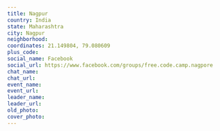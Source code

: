 ```yaml
---
title: Nagpur
country: India
state: Maharashtra
city: Nagpur
neighborhood: 
coordinates: 21.149804, 79.080609
plus_code:
social_name: Facebook
social_url: https://www.facebook.com/groups/free.code.camp.nagpore
chat_name:
chat_url:
event_name:
event_url:
leader_name:
leader_url:
old_photo: 
cover_photo:
---
```

